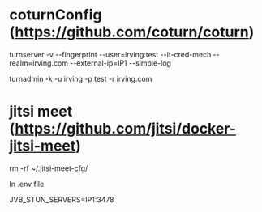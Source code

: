 # coturnConfig (https://github.com/coturn/coturn)

turnserver -v --fingerprint --user=irving:test --lt-cred-mech --realm=irving.com --external-ip=IP1 --simple-log

turnadmin -k -u irving -p test -r irving.com


# jitsi meet (https://github.com/jitsi/docker-jitsi-meet)

rm -rf ~/.jitsi-meet-cfg/

In .env file

JVB_STUN_SERVERS=IP1:3478

